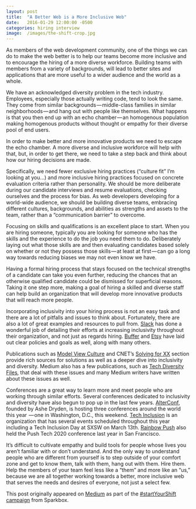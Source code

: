 ```yaml
---
layout: post
title:  "A Better Web is a More Inclusive Web"
date:   2016-01-29 12:00:00 -0500
categories: hiring interview
image:  /images/the-shift-crop.jpg
---
```

As members of the web development community, one of the things we can do to
make the web better is to help our teams become more inclusive and to encourage
the hiring of a more diverse workforce. Building teams with members from a
variety of backgrounds, will lead to better sites and applications that are
more useful to a wider audience and the world as a whole.

We have an acknowledged diversity problem in the tech industry. Employees,
especially those actually writing code, tend to look the same. They come from
similar backgrounds — middle-class families in similar neighborhoods — and hang
out with people like themselves. What happens is that you then end up with an
echo chamber — an homogenous population making homogenous products without
thought or empathy for their diverse pool of end users.

In order to make better and more innovative products we need to escape the
echo chamber. A more diverse and inclusive workforce will help with that, but,
in order to get there, we need to take a step back and think about how our
hiring decisions are made.

Specifically, we need fewer exclusive hiring practices
(“culture fit” I’m looking at you…) and more inclusive hiring practices
focused on concrete evaluation criteria rather than personality. We should
be more deliberate during our candidate interviews and resume evaluations,
checking ourselves and the process for bias. As web developers developing for
a world-wide audience, we should be building diverse teams, embracing
different cultures, backgrounds, and abilities as strengths and assets to
the team, rather than a “communication barrier” to overcome.

Focusing on skills and qualifications is an excellent place to start. When
you are hiring someone, typically you are looking for someone who has the
skills and the experience to do the job you need them to do. Deliberately
laying out what those skills are and then evaluating candidates based solely
on whether or not they possess those skills — at least at first — can go a
long way towards reducing biases we may not even know we have.

Having a formal hiring process that stays focused on the technical strengths
of a candidate can take you even further, reducing the chances that an
otherwise qualified candidate could be dismissed for superficial reasons.
Taking it one step more, making a goal of hiring a skilled and diverse staff
can help build an organization that will develop more innovative products
that will reach more people.

Incorporating inclusivity into your hiring process is not an easy task and
there are a lot of pitfalls and issues to think about. Fortunately, there
are also a lot of great examples and resources to pull from.
[Slack](http://slackhq.com/post/128721741660/inclusion-and-diversity-at-slack)
has done a wonderful job of detailing their efforts at increasing inclusivity
throughout their organization, and not just as regards hiring.
[Buffer](https://open.buffer.com/diversity-dashboard/)
and
[Etsy](https://blog.etsy.com/news/2014/diversity-at-etsy-more-than-just-numbers/)
have laid out clear policies and goals as well, along with many others.

Publications such as
[Model View Culture](https://modelviewculture.com/)
and CNET’s
[Solving for XX](http://www.cnet.com/women-in-tech/)
section
provide rich sources for solutions as well as a deeper dive into inclusivity
and diversity. Medium also has a few publications, such as
[Tech Diversity Files](https://medium.com/tech-diversity-files),
that deal with these issues and many Medium writers have written about
these issues as well.

Conferences are a great way to learn more and meet people who are working
through similar efforts. Several conferences dedicated to inclusivity and
diversity have also begun to pop up in the last few years.
[AlterConf](http://www.alterconf.com/), founded
by Ashe Dryden, is hosting three conferences around the world this year 
— one in Washington, D.C., this weekend.
[Tech Inclusion](http://techinclusion.co/#)
is an organization
that has several events scheduled throughout this year including a
Tech Inclusion Day at SXSW on March 13th.
[Rainbow Push](http://www.rainbowpushsv.org/) also held the
Push Tech 2020 conference last year in San Francisco.

It’s difficult to cultivate empathy and build tools for people whose lives
you aren’t familiar with or don’t understand. And the only way to understand
people who are different from yourself is to step outside of your comfort
zone and get to know them, talk with them, hang out with them. Hire them.
Help the members of your team feel less like a “them” and more like an
“us,” because we are all together working towards a better, more inclusive
web that serves the needs and desires of everyone, not just a select few.

<p class="post__footnote">
This post originally appeared on
<a href="https://medium.com/@SkillSync/a-better-web-is-a-more-inclusive-web-58ca345b7150">Medium</a>
as part of the
<a href="http://seesparkbox.com/foundry/introducing_the_shift">#startYourShift campaign</a>
from Sparkbox.
</p>
